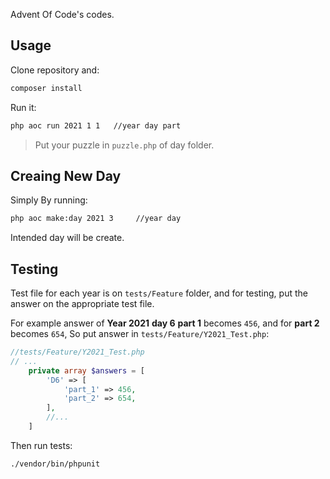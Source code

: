 Advent Of Code's codes.

## Usage

Clone repository and:

```sh
composer install
```

Run it:

```sh
php aoc run 2021 1 1   //year day part
```

> Put your puzzle in `puzzle.php` of day folder.

## Creaing New Day

Simply By running:

```sh
php aoc make:day 2021 3     //year day
```

Intended day will be create.

## Testing

Test file for each year is on `tests/Feature` folder, and for testing, put the answer on the appropriate test file.

For example answer of **Year 2021** **day 6** **part 1** becomes `456`, and for **part 2** becomes `654`, So put answer in `tests/Feature/Y2021_Test.php`:

```php
//tests/Feature/Y2021_Test.php
// ...
    private array $answers = [
        'D6' => [
            'part_1' => 456,
            'part_2' => 654,
        ],
        //...
    ]
```

Then run tests:

```sh
./vendor/bin/phpunit
```
